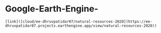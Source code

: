 # Google-Earth-Engine- 	
	[link]([cloud/ee-dhruvpatidar07/natural-resources-2020](https://ee-dhruvpatidar07.projects.earthengine.app/view/natural-resources-2020))
